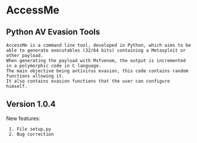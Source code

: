 # AccessMe

## Python AV Evasion Tools
```
AccessMe is a command line tool, developed in Python, which aims to be able to generate executables (32/64 bits) containing a Metasploit or other payload. 
When generating the payload with Msfvenom, the output is incremented in a polymorphic code in C language. 
The main objective being antivirus evasion, this code contains random functions allowing it. 
It also contains evasion functions that the user can configure himself.
```
## Version 1.0.4
New features:
```
 1. File setup.py
 2. Bug correction
```
